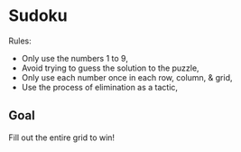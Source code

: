 # Sudoku

Rules:
 - Only use the numbers 1 to 9,
 - Avoid trying to guess the solution to the puzzle,
 - Only use each number once in each row, column, & grid,
 - Use the process of elimination as a tactic,

## Goal

Fill out the entire grid to win!